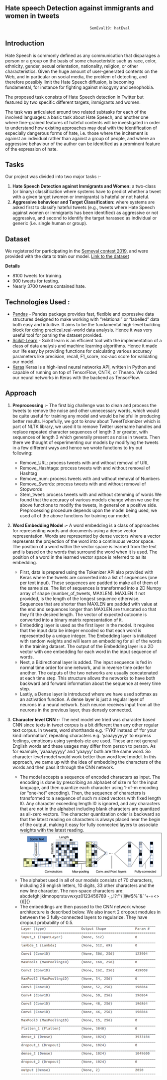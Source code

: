 ## Hate speech Detection against immigrants and women in tweets
                                          SemEval19: hatEval

## Introduction
Hate Speech is commonly defined as any communication that disparages a person or a group on the basis of some characteristic such as race, color, ethnicity, gender, sexual orientation, nationality, religion, or other characteristics. Given the huge amount of user-generated contents on the Web, and in particular on social media, the problem of detecting, and therefore possibly limit the Hate Speech diffusion, is becoming fundamental, for instance for fighting against misogyny and xenophobia.

The proposed task consists of Hate Speech detection in Twitter but featured by two specific different targets, immigrants and women.

The task was articulated around two related subtasks for each of the involved languages: a basic task about Hate Speech, and another one where fine-grained features of hateful contents will be investigated in order to understand how existing approaches may deal with the identification of especially dangerous forms of hate, i.e. those where the incitement is against an individual rather than against a group of people, and where an aggressive behaviour of the author can be identified as a prominent feature of the expression of hate.

## Tasks

Our project was divided into two major tasks :-
1. **Hate Speech Detection against Immigrants and Women:** a two-class (or binary) classification where systems have to predict whether a tweet with a given target (women or immigrants) is hateful or not hateful.
2. **Aggressive behaviour and Target Classification:** where systems are asked first to classify hateful tweets (e.g., tweets where Hate Speech against women or immigrants has been identified) as aggressive or not aggressive, and second to identify the target harassed as individual or generic (i.e. single human or group).

## Dataset

We registered for participating in the [Semeval contest 2019](https://competitions.codalab.org/competitions/19935 "hatEval"), and were provided with the data to train our model.
[Link to the dataset](https://github.com/ash0904/IRE-Project-hatEval-2019/tree/master/public_development_en)

**Details**
+ 8100 tweets for training.
+ 900 tweets for testing.
+ Nearly 3700 tweets contained hate.

## Technologies Used :

* [Pandas](https://pandas.pydata.org/pandas-docs/stable/) - Pandas package provides fast, flexible and expressive data structures designed to make working with “relational” or “labelled” data both easy and intuitive. It aims to be the fundamental high-level building block for doing practical,real-world data analysis. Hence it was very useful tool for parsing the dataset provided.
* [Scikit-Learn](http://scikit-learn.org/stable/index.html) - Scikit learn is an efficient tool with the implementation of a class of data analysis and machine learning algorithms. Hence it made our life easy by providing functions for calculating various accuracy parameters like precision, recall, F1_score, roc-auc score for validating our model.
* [Keras](https://keras.io/) Keras is a high-level neural networks API, written in Python and capable of running on top of TensorFlow, CNTK, or Theano. We coded our neural networks in Keras with the backend as TensorFlow.

## Approach
1. **Preprocessing :-** The first big challenge was to clean and process the tweets to remove the noise 
and other unnecessary words, which would be quite useful for training any model and would be helpful in producing better results. Hopefully, we got to know about TweetTokenizer which is part of NLTK library, we used it to remove Twitter username handles and replace repeated character sequences of length 3 or greater, with sequences of length 3 which generally present as noise in tweets. Then there we thought of experimenting our models by modifying the tweets in a few different ways and hence we wrote functions to try out following:
	+ Remove_URL: process tweets with and without removal of URL
	+ Remove_Hashtags: process tweets with and without removal of Hashtag
	+ Remove_num:  process tweets with and without removal of Numbers
	+ Remove_Swords: process tweets with and without removal of Stopwords
	+ Stem_tweet: process tweets with and without stemming of words
We found that the accuracy of various models change when we use the above functions to modify the tweets, in general on a positive side. Preprocessing procedure depends upon the model being used, we used all of the above functions for training our model.

2. **Word Embedding Model :-** A word embedding is a class of approaches for representing words and documents using a dense vector representation. Words are represented by dense vectors where a vector represents the projection of the word into a continuous vector space. The position of a word within the vector space is learned from the text and is based on the words that surround the word when it is used. The position of a word in the learned vector space is referred to as its embedding.
    + First, data is prepared using the Tokenizer API also provided with Keras where the tweets are converted into a list of sequences (one per text input). These sequences are padded to make all of them of the same size. The list of sequences is transformed into a 2D Numpy array of shape (number_of_tweets, MAXLEN). MAXLEN if not provided, is the length of the longest sequence otherwise. Sequences that are shorter than MAXLEN are padded with value at the end and sequences longer than MAXLEN are truncated so that they fit the desired length. The vector of expected outcome is converted into a binary matrix representation of it.
    + Embedding layer is used as the first layer in the model. It requires that the input data be integer encoded so that each word is represented by a unique integer. The Embedding layer is initialized with random weights and will learn an embedding for all of the words in the training dataset. The output of the Embedding layer is a 2D vector with one embedding for each word in the input sequence of words.
    + Next, a Bidirectional layer is added. The input sequence is fed in normal time order for one network, and in reverse time order for another. The outputs of the two networks are usually concatenated at each time step. This structure allows the networks to have both backward and forward information about the sequence at every time step.
    + Lastly, a Dense layer is introduced where we have used softmax as an activation function. A dense layer is just a regular layer of neurons in a neural network. Each neuron receives input from all the neurons in the previous layer, thus densely connected.
3. **Character level CNN :-** The next model we tried was character based CNN since texts in tweet corpus is a bit different than any other regular text corpus. In tweets, word shorthands e.g. ‘FYKI’ instead of ‘for your kind information’, repeating characters e.g. ‘yaaayyyyyy’ to express feelings, emoticons using symbols etc are used. These are not general English words and these usages may differ from person to person. As for example, ‘yaaaayyyyy’ and ‘yaayyy’ both are the same word. So character level model would work better than word level model. 
In this approach, we came up with the idea of embedding the characters of the words and then pass it through the CNN network.
    + The model accepts a sequence of encoded characters as input. The encoding is done by prescribing an alphabet of size m for the input language, and then quantize each character using 1-of-m encoding (or “one-hot” encoding). Then, the sequence of characters is transformed to a sequence of such m sized vectors with fixed length l0. Any character exceeding length l0 is ignored, and any characters that are not in the alphabet including blank characters are quantized as all-zero vectors. The character quantization order is backward so that the latest reading on characters is always placed near the begin of the output, making it easy for fully connected layers to associate weights with the latest reading.
    ![CNN for language](https://raw.githubusercontent.com/ash0904/IRE-Project-hatEval-2019/master/images/cnn1.png)
    + The alphabet used in all of our models consists of 70 characters, including 26 english letters, 10 digits, 33 other characters and the new line character. The non-space characters are: abcdefghijklmnopqrstuvwxyz0123456789 -,;.!?:’’’/\|@#$%ˆ&˜‘+-=<>()[]{}
    + The embeddings are then passed to the CNN network whose architecture is described below. We also insert 2 dropout modules in between the 3 fully-connected layers to regularize. They have dropout probability of 0.5.     
    ![Model Archietecture](https://raw.githubusercontent.com/ash0904/IRE-Project-hatEval-2019/master/images/model1.png)



